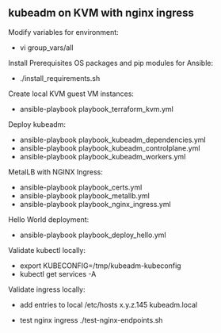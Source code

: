 ## kubeadm on KVM with nginx ingress

Modify variables for environment:
  * vi group_vars/all

Install Prerequisites OS packages and pip modules for Ansible:
  * ./install_requirements.sh

Create local KVM guest VM instances:
  * ansible-playbook playbook_terraform_kvm.yml

Deploy kubeadm:
  * ansible-playbook playbook_kubeadm_dependencies.yml
  * ansible-playbook playbook_kubeadm_controlplane.yml
  * ansible-playbook playbook_kubeadm_workers.yml

MetalLB with NGINX Ingress:
  * ansible-playbook playbook_certs.yml
  * ansible-playbook playbook_metallb.yml
  * ansible-playbook playbook_nginx_ingress.yml 

Hello World deployment:
  * ansible-playbook playbook_deploy_hello.yml

Validate kubectl locally:
  * export KUBECONFIG=/tmp/kubeadm-kubeconfig
  * kubectl get services -A

Validate ingress locally:
  * add entries to local /etc/hosts
    x.y.z.145 kubeadm.local

  * test nginx ingress
    ./test-nginx-endpoints.sh
